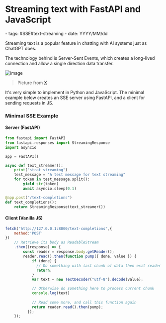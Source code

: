 # Streaming text with FastAPI and JavaScript

<document-info>
- tags: #SSE#text-streaming
- date: YYYY/MM/dd
</document-info>

Streaming text is a popular feature in chatting with AI systems just as ChatGPT does.

The technology behind is Server-Sent Events, which creates a long-lived connection and allow a single direction data transfer.

![image](./1.png)
> Picture from [X](https://twitter.com/Franc0Fernand0/status/1765357636038312196) 

It's very simple to implement in Python and JavaScript. The minimal example below creates an SSE server using FastAPI, and a client for sending requests in JS.

### Minimal SSE Example
#### Server (FastAPI)
```python
from fastapi import FastAPI
from fastapi.responses import StreamingResponse
import asyncio

app = FastAPI()

async def text_streamer():
    print("strat streaming")
    test_message = "A test message for text streaming"
    for token in test_message.split():
        yield str(token)
        await asyncio.sleep(0.1)

@app.post("/text-completions")
def text_completions():
    return StreamingResponse(text_streamer())
```

#### Client (Vanilla JS)
```javascript
fetch("http://127.0.0.1:8000/text-completions",{
    method:'POST'
})
    // Retrieve its body as ReadableStream
    .then((response) => {
        const reader = response.body.getReader();
        reader.read().then(function pump({ done, value }) {
            if (done) {
              // Do something with last chunk of data then exit reader
              return;
            }
            var text = new TextDecoder("utf-8").decode(value);

            // Otherwise do something here to process current chunk
            console.log(text)
      
            // Read some more, and call this function again
            return reader.read().then(pump);
          });
    });
```